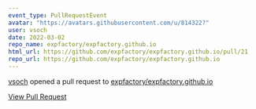 ```yaml
---
event_type: PullRequestEvent
avatar: "https://avatars.githubusercontent.com/u/814322?"
user: vsoch
date: 2022-03-02
repo_name: expfactory/expfactory.github.io
html_url: https://github.com/expfactory/expfactory.github.io/pull/21
repo_url: https://github.com/expfactory/expfactory.github.io
---
```


<a href='https://github.com/vsoch' target='_blank'>vsoch</a> opened a pull request to <a href='https://github.com/expfactory/expfactory.github.io' target='_blank'>expfactory/expfactory.github.io</a>

<a href='https://github.com/expfactory/expfactory.github.io/pull/21' target='_blank'>View Pull Request</a>